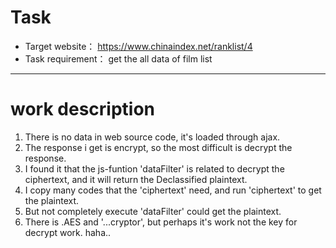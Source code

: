 # Task
* Target website： https://www.chinaindex.net/ranklist/4
* Task requirement： get the all data of film list
---
# work description
1. There is no data in web source code, it's loaded through ajax.
2. The response i get is encrypt, so the most difficult is decrypt the response.
3. I found it that the js-funtion 'dataFilter' is related to decrypt the ciphertext, and it will return the Declassified plaintext.
4. I copy many codes that the 'ciphertext' need, and run 'ciphertext' to get the plaintext. 
5. But not completely execute 'dataFilter' could get the plaintext.
6. There is .AES and '...cryptor', but perhaps it's work not the key for decrypt work. haha..
